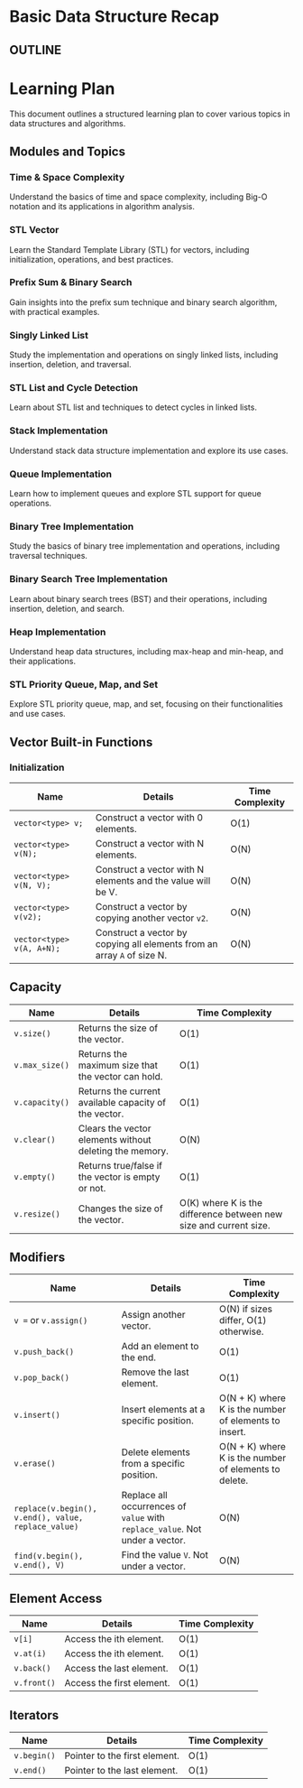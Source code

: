 # Basic Data Structure Recap

## OUTLINE

# Learning Plan

This document outlines a structured learning plan to cover various topics in data structures and algorithms.

## Modules and Topics

### Time & Space Complexity

Understand the basics of time and space complexity, including Big-O notation and its applications in algorithm analysis.

### STL Vector

Learn the Standard Template Library (STL) for vectors, including initialization, operations, and best practices.

### Prefix Sum & Binary Search

Gain insights into the prefix sum technique and binary search algorithm, with practical examples.

### Singly Linked List

Study the implementation and operations on singly linked lists, including insertion, deletion, and traversal.

### STL List and Cycle Detection

Learn about STL list and techniques to detect cycles in linked lists.

### Stack Implementation

Understand stack data structure implementation and explore its use cases.

### Queue Implementation

Learn how to implement queues and explore STL support for queue operations.

### Binary Tree Implementation

Study the basics of binary tree implementation and operations, including traversal techniques.

### Binary Search Tree Implementation

Learn about binary search trees (BST) and their operations, including insertion, deletion, and search.

### Heap Implementation

Understand heap data structures, including max-heap and min-heap, and their applications.

### STL Priority Queue, Map, and Set

Explore STL priority queue, map, and set, focusing on their functionalities and use cases.

## Vector Built-in Functions

### Initialization

| Name                      | Details                                                                 | Time Complexity |
| ------------------------- | ----------------------------------------------------------------------- | --------------- |
| `vector<type> v;`         | Construct a vector with 0 elements.                                     | O(1)            |
| `vector<type> v(N);`      | Construct a vector with N elements.                                     | O(N)            |
| `vector<type> v(N, V);`   | Construct a vector with N elements and the value will be V.             | O(N)            |
| `vector<type> v(v2);`     | Construct a vector by copying another vector `v2`.                      | O(N)            |
| `vector<type> v(A, A+N);` | Construct a vector by copying all elements from an array `A` of size N. | O(N)            |

## Capacity

| Name           | Details                                                 | Time Complexity                                                   |
| -------------- | ------------------------------------------------------- | ----------------------------------------------------------------- |
| `v.size()`     | Returns the size of the vector.                         | O(1)                                                              |
| `v.max_size()` | Returns the maximum size that the vector can hold.      | O(1)                                                              |
| `v.capacity()` | Returns the current available capacity of the vector.   | O(1)                                                              |
| `v.clear()`    | Clears the vector elements without deleting the memory. | O(N)                                                              |
| `v.empty()`    | Returns true/false if the vector is empty or not.       | O(1)                                                              |
| `v.resize()`   | Changes the size of the vector.                         | O(K) where K is the difference between new size and current size. |

## Modifiers

| Name                                                | Details                                                                      | Time Complexity                                       |
| --------------------------------------------------- | ---------------------------------------------------------------------------- | ----------------------------------------------------- |
| `v =` or `v.assign()`                               | Assign another vector.                                                       | O(N) if sizes differ, O(1) otherwise.                 |
| `v.push_back()`                                     | Add an element to the end.                                                   | O(1)                                                  |
| `v.pop_back()`                                      | Remove the last element.                                                     | O(1)                                                  |
| `v.insert()`                                        | Insert elements at a specific position.                                      | O(N + K) where K is the number of elements to insert. |
| `v.erase()`                                         | Delete elements from a specific position.                                    | O(N + K) where K is the number of elements to delete. |
| `replace(v.begin(), v.end(), value, replace_value)` | Replace all occurrences of `value` with `replace_value`. Not under a vector. | O(N)                                                  |
| `find(v.begin(), v.end(), V)`                       | Find the value `V`. Not under a vector.                                      | O(N)                                                  |

## Element Access

| Name        | Details                   | Time Complexity |
| ----------- | ------------------------- | --------------- |
| `v[i]`      | Access the ith element.   | O(1)            |
| `v.at(i)`   | Access the ith element.   | O(1)            |
| `v.back()`  | Access the last element.  | O(1)            |
| `v.front()` | Access the first element. | O(1)            |

## Iterators

| Name        | Details                       | Time Complexity |
| ----------- | ----------------------------- | --------------- |
| `v.begin()` | Pointer to the first element. | O(1)            |
| `v.end()`   | Pointer to the last element.  | O(1)            |
